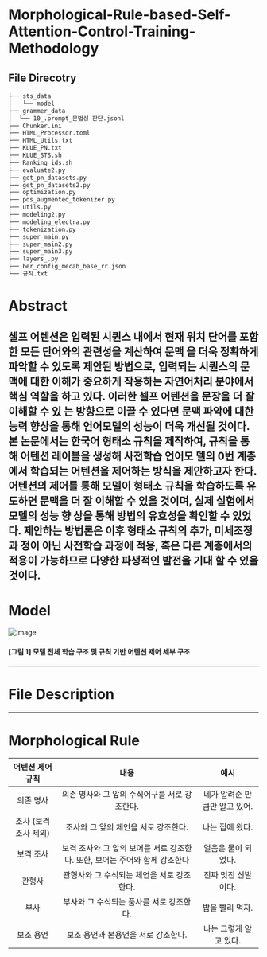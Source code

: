 # Morphological-Rule-based-Self-Attention-Control-Training-Methodology


## File Direcotry
```bash
├── sts_data
│   └── model
├── grammer_data
│  └── 10_.prompt_문법성 판단.jsonl
├── Chunker.ini
├── HTML_Processor.toml
├── HTML_Utils.txt
├── KLUE_PN.txt
├── KLUE_STS.sh
├── Ranking_ids.sh
├── evaluate2.py
├── get_pn_datasets.py
├── get_pn_datasets2.py
├── optimization.py
├── pos_augmented_tokenizer.py
├── utils.py
├── modeling2.py
├── modeling_electra.py
├── tokenization.py
├── super_main.py
├── super_main2.py
├── super_main3.py
├── layers_.py
├── ber_config_mecab_base_rr.json
└── 규칙.txt
``` 

# Abstract

셀프 어텐션은 입력된 시퀀스 내에서 현재 위치 단어를 포함한 모든 단어와의 관련성을 계산하여 문맥
을 더욱 정확하게 파악할 수 있도록 제안된 방법으로, 입력되는 시퀀스의 문맥에 대한 이해가 중요하게 
작용하는 자연어처리 분야에서 핵심 역할을 하고 있다. 이러한 셀프 어텐션을 문장을 더 잘 이해할 수 있
는 방향으로 이끌 수 있다면 문맥 파악에 대한 능력 향상을 통해 언어모델의 성능이 더욱 개선될 것이다.
 본 논문에서는 한국어 형태소 규칙을 제작하여, 규칙을 통해 어텐션 레이블을 생성해 사전학습 언어모
델의 0번 계층에서 학습되는 어텐션을 제어하는 방식을 제안하고자 한다. 어텐션의 제어를 통해 모델이 
형태소 규칙을 학습하도록 유도하면 문맥을 더 잘 이해할 수 있을 것이며, 실제 실험에서 모델의 성능 향
상을 통해 방법의 유효성을 확인할 수 있었다. 제안하는 방법론은 이후 형태소 규칙의 추가, 미세조정 과
정이 아닌 사전학습 과정에 적용, 혹은 다른 계층에서의 적용이 가능하므로 다양한 파생적인 발전을 기대
할 수 있을 것이다.
---
# Model

![image](https://github.com/HyeLynnKIM/Morphological-Rule-based-Self-Attention-Control-Training-Methodology/assets/64192139/ce6a6cb6-1536-4b7d-8c85-6a2a00fe36cb)

#### [그림 1] 모델 전체 학습 구조 및 규칙 기반 어텐션 제어 세부 구조
---
# File Description

---
# Morphological Rule
|어텐션 제어 규칙|내용|예시|
|:---:|:---:|:---:|
|의존 명사|의존 명사와 그 앞의 수식어구를 서로 강조한다.|네가 알려준 만큼만 알고 있어.|
|조사 (보격 조사 제외)|조사와 그 앞의 체언을 서로 강조한다.|나는 집에 왔다.|
|보격 조사|보격 조사와 그 앞의 보어를 서로 강조한다. 또한, 보어는 주어와 함께 강조한다|얼음은 물이 되었다.|
|관형사|관형사와 그 수식되는 체언을 서로 강조한다.|진짜 멋진 신발이다.|
|부사|부사와 그 수식되는 품사를 서로 강조한다.|밥을 빨리 먹자.|
|보조 용언| 보조 용언과 본용언을 서로 강조한다.|나는 그렇게 알고 있다.|
